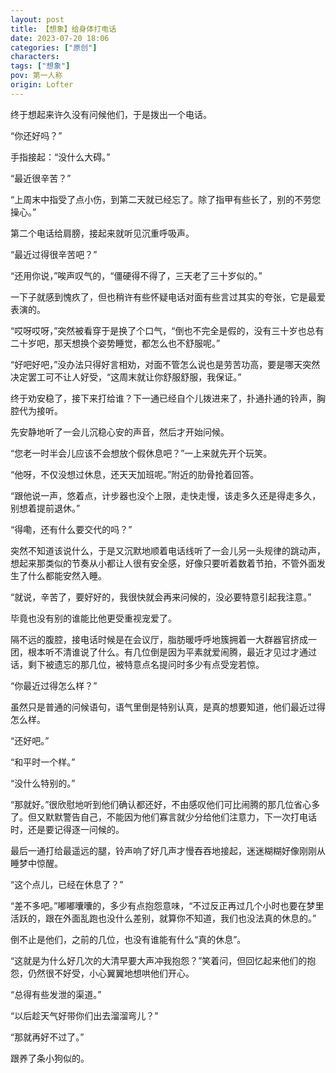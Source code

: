 ```yaml
---
layout: post
title: 【想象】给身体打电话
date: 2023-07-20 18:06
categories: ["原创"]
characters: 
tags: ["想象"]
pov: 第一人称
origin: Lofter
---
```


终于想起来许久没有问候他们，于是拨出一个电话。

“你还好吗？”

手指接起：“没什么大碍。”

“最近很辛苦？”

“上周末中指受了点小伤，到第二天就已经忘了。除了指甲有些长了，别的不劳您操心。”

第二个电话给肩膀，接起来就听见沉重呼吸声。

“最近过得很辛苦吧？”

“还用你说，”唉声叹气的，“僵硬得不得了，三天老了三十岁似的。”

一下子就感到愧疚了，但也稍许有些怀疑电话对面有些言过其实的夸张，它是最爱表演的。

“哎呀哎呀，”突然被看穿于是换了个口气，“倒也不完全是假的，没有三十岁也总有二十岁吧，那天想换个姿势睡觉，都怎么也不舒服呢。”

“好吧好吧，”没办法只得好言相劝，对面不管怎么说也是劳苦功高，要是哪天突然决定罢工可不让人好受，“这周末就让你舒服舒服，我保证。”

终于劝安稳了，接下来打给谁？下一通已经自个儿拨进来了，扑通扑通的铃声，胸腔代为接听。

先安静地听了一会儿沉稳心安的声音，然后才开始问候。

“您老一时半会儿应该不会想放个假休息吧？”一上来就先开个玩笑。

“他呀，不仅没想过休息，还天天加班呢。”附近的肋骨抢着回答。

“跟他说一声，悠着点，计步器也没个上限，走快走慢，该走多久还是得走多久，别想着提前退休。”

“得嘞，还有什么要交代的吗？”

突然不知道该说什么，于是又沉默地顺着电话线听了一会儿另一头规律的跳动声，想起来那类似的节奏从小都让人很有安全感，好像只要听着数着节拍，不管外面发生了什么都能安然入睡。

“就说，辛苦了，要好好的，我很快就会再来问候的，没必要特意引起我注意。”

毕竟也没有别的谁能比他更受重视宠爱了。

隔不远的腹腔，接电话时候是在会议厅，脂肪暖呼呼地簇拥着一大群器官挤成一团，根本听不清谁说了什么。有几位倒是因为平素就爱闹腾，最近才见过才通过话，剩下被遗忘的那几位，被特意点名提问时多少有点受宠若惊。

“你最近过得怎么样？”

虽然只是普通的问候语句，语气里倒是特别认真，是真的想要知道，他们最近过得怎么样。

“还好吧。”

“和平时一个样。”

“没什么特别的。”

“那就好。”很欣慰地听到他们确认都还好，不由感叹他们可比闹腾的那几位省心多了。但又默默警告自己，不能因为他们寡言就少分给他们注意力，下一次打电话时，还是要记得逐一问候的。

最后一通打给最遥远的腿，铃声响了好几声才慢吞吞地接起，迷迷糊糊好像刚刚从睡梦中惊醒。

“这个点儿，已经在休息了？”

“差不多吧。”嘟嘟囔囔的，多少有点抱怨意味，“不过反正再过几个小时也要在梦里活跃的，跟在外面乱跑也没什么差别，就算你不知道，我们也没法真的休息的。”

倒不止是他们，之前的几位，也没有谁能有什么“真的休息”。

“这就是为什么好几次的大清早要大声冲我抱怨？”笑着问，但回忆起来他们的抱怨，仍然很不好受，小心翼翼地想哄他们开心。

“总得有些发泄的渠道。”

“以后趁天气好带你们出去溜溜弯儿？”

“那就再好不过了。”

跟养了条小狗似的。
